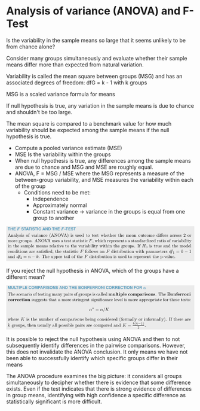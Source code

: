 # Analysis of variance (ANOVA) and F-Test

Is the variability in the sample means so large that it seems unlikely to be from chance alone?

Consider many groups simultaneously and evaluate whether their sample means differ more than expected from natural variation.

Variability is called the mean square between groups (MSG) and has an associated degrees of freedom: dfG = k - 1 with k groups

MSG is a scaled variance formula for means

If null hypothesis is true, any variation in the sample means is due to chance and shouldn't be too large.

The mean square is compared to a benchmark value for how much variability should be expected among the sample means if the null hypothesis is true.

- Compute a pooled variance estimate (MSE)
- MSE Is the variability within the groups
- When null hypothesis is true, any differences among the sample means are due to chance and MSG and MSE are roughly equal.
- ANOVA, F = MSG / MSE where the MSG represents a measure of the between-group variability, and MSE measures the variability
within each of the group
    - Conditions need to be met:
        - Independence
        - Approximately normal
        - Constant variance → variance in the groups is equal from one group to another

![Analysis%20of%20variance%20(ANOVA)%20and%20F-Test%20e7cfe99e951f45aa8cad8191ca44456d/Untitled.png](Analysis%20of%20variance%20(ANOVA)%20and%20F-Test%20e7cfe99e951f45aa8cad8191ca44456d/Untitled.png)

If you reject the null hypothesis in ANOVA, which of the groups have a different mean? 

![Analysis%20of%20variance%20(ANOVA)%20and%20F-Test%20e7cfe99e951f45aa8cad8191ca44456d/Untitled%201.png](Analysis%20of%20variance%20(ANOVA)%20and%20F-Test%20e7cfe99e951f45aa8cad8191ca44456d/Untitled%201.png)

It is possible to reject the null hypothesis using ANOVA and then to not subsequently identify differences in the pairwise comparisons. However, this does not invalidate the ANOVA conclusion. It only means we have not been able to successfully identify which specific groups differ in their means

The ANOVA procedure examines the big picture: it considers all groups simultaneously to decipher whether there is evidence that some difference exists. Even if the test indicates that there is strong evidence of differences in group means, identifying with high confidence a specific difference
 as statistically significant is more difficult.